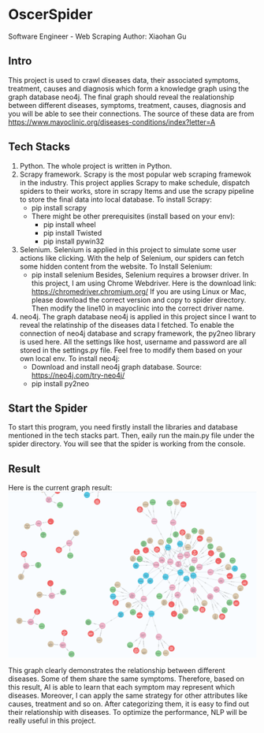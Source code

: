 # OscerSpider
Software Engineer - Web Scraping
Author: Xiaohan Gu

## Intro 
This project is used to crawl diseases data, their associated symptoms, treatment, causes and diagnosis which form a knowledge graph using the graph database neo4j.
The final graph should reveal the realationship between different diseases, symptoms, treatment, causes, diagnosis and you will be able to see their connections.
The source of these data are from https://www.mayoclinic.org/diseases-conditions/index?letter=A

## Tech Stacks
1. Python. The whole project is written in Python.
2. Scrapy framework. Scrapy is the most popular web scraping framewok in the industry. This project applies Scrapy to make schedule, dispatch spiders to their works,
   store in scrapy Items and use the scrapy pipeline to store the final data into local database.
   To install Scrapy:
   - pip install scrapy
   - There might be other prerequisites (install based on your env):
      - pip install wheel
      - pip install Twisted
      - pip install pywin32
3. Selenium. Selenium is applied in this project to simulate some user actions like clicking. With the help of Selenium, our spiders can fetch some hidden content
   from the website.
   To Install Selenium:
   - pip install selenium
   Besides, Selenium requires a browser driver. In this project, I am using Chrome Webdriver. Here is the download link: https://chromedriver.chromium.org/
   If you are using Linux or Mac, please download the correct version and copy to spider directory. Then modify the line10 in mayoclinic into the correct 
   driver name.
4. neo4j. The graph database neo4j is applied in this project since I want to reveal the relatinship of the diseases data I fetched. To enable the connection of
   neo4j database and scrapy framework, the py2neo library is used here. All the settings like host, username and password are all stored in the settings.py file.
   Feel free to modify them based on your own local env.
   To install neo4j:
   - Download and install neo4j graph database. Source: https://neo4j.com/try-neo4j/
   - pip install py2neo

## Start the Spider
To start this program, you need firstly install the libraries and database mentioned in the tech stacks part. Then, eaily run the main.py file under the spider
directory. You will see that the spider is working from the console.

## Result
Here is the current graph result:
![Screenshot](https://github.com/Willisgxh/OscerSpider/blob/master/Oscer.PNG)

This graph clearly demonstrates the relationship between different diseases. Some of them share the same symptoms. Therefore, based on this result, AI is able to 
learn that each symptom may represent which diseases. Moreover, I can apply the same strategy for other attributes like causes, treatment and so on. After categorizing
them, it is easy to find out their relationship with diseases. To optimize the performance, NLP will be really useful in this project.


